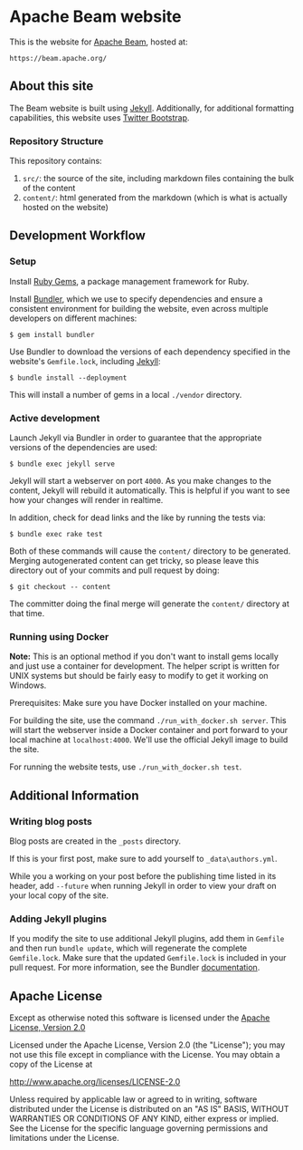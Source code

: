# Apache Beam website

This is the website for [Apache Beam](https://beam.apache.org/), hosted at:

    https://beam.apache.org/

## About this site

The Beam website is built using [Jekyll](http://jekyllrb.com/). Additionally,
for additional formatting capabilities, this website uses
[Twitter Bootstrap](http://getbootstrap.com/).

### Repository Structure

This repository contains:

1. `src/`: the source of the site, including markdown files containing the bulk of the content
1. `content/`: html generated from the markdown (which is what is actually hosted on the website)

## Development Workflow

### Setup

Install [Ruby Gems](https://rubygems.org/pages/download), a package management framework for Ruby.

Install [Bundler](http://bundler.io/v1.3/rationale.html), which  we use to specify dependencies and ensure
a consistent environment for building the website, even across multiple developers on different machines:

	$ gem install bundler

Use Bundler to download the versions of each dependency specified in the website's `Gemfile.lock`,
including [Jekyll](https://jekyllrb.com/):

	$ bundle install --deployment

This will install a number of gems in a local `./vendor` directory.

### Active development

Launch Jekyll via Bundler in order to guarantee that the appropriate versions of the dependencies are used:

	$ bundle exec jekyll serve

Jekyll will start a webserver on port `4000`. As you make changes to the
content, Jekyll will rebuild it automatically. This is helpful if you want to see
how your changes will render in realtime.

In addition, check for dead links and the like by running the tests via:

    $ bundle exec rake test

Both of these commands will cause the `content/` directory to be generated. Merging autogenerated content can
get tricky, so please leave this directory out of your commits and pull request by doing:

	$ git checkout -- content

The committer doing the final merge will generate the `content/` directory at that time.

### Running using Docker

**Note:** This is an optional method if you don't want to install gems locally and just use a container for development. The helper script is written for UNIX systems but should be fairly easy to modify to get it working on Windows.

Prerequisites: Make sure you have Docker installed on your machine.

For building the site, use the command `./run_with_docker.sh server`. This will start the webserver inside a Docker container and port forward to your local machine at `localhost:4000`. We'll use the official Jekyll image to build the site.

For running the website tests, use `./run_with_docker.sh test`.

## Additional Information

### Writing blog posts

Blog posts are created in the `_posts` directory.

If this is your first post, make sure to add yourself to `_data\authors.yml`.

While you a working on your post before the publishing time listed in its header,
add `--future` when running Jekyll in order to view your draft on your local copy of
the site.

### Adding Jekyll plugins

If you modify the site to use additional Jekyll plugins, add them in `Gemfile`
and then run `bundle update`, which will regenerate the complete `Gemfile.lock`.
Make sure that the updated `Gemfile.lock` is included in your pull request. For more information,
see the Bundler [documentation](http://bundler.io/v1.3/rationale.html).

## Apache License

Except as otherwise noted this software is licensed under the
[Apache License, Version 2.0](http://www.apache.org/licenses/LICENSE-2.0.html)

Licensed under the Apache License, Version 2.0 (the "License");
you may not use this file except in compliance with the License.
You may obtain a copy of the License at

  http://www.apache.org/licenses/LICENSE-2.0

Unless required by applicable law or agreed to in writing, software
distributed under the License is distributed on an "AS IS" BASIS,
WITHOUT WARRANTIES OR CONDITIONS OF ANY KIND, either express or implied.
See the License for the specific language governing permissions and
limitations under the License.
